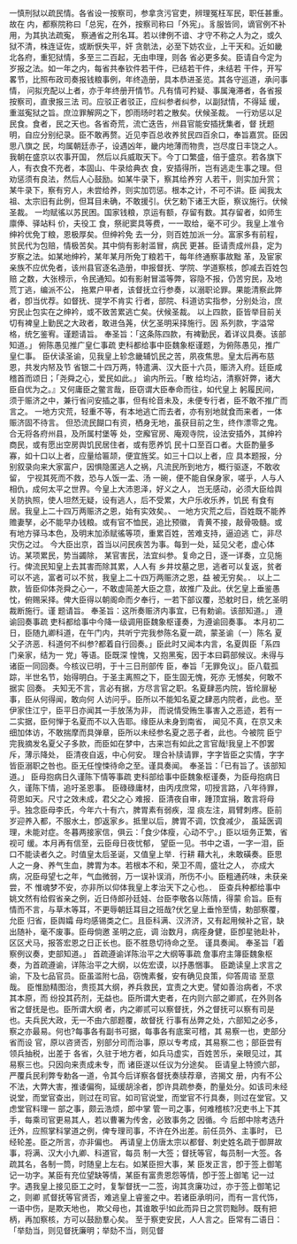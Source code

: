 <!-- { "loadSidebar": true } -->
一慎刑狱以疏民情。各省设一按察司，参拿贪污官吏，辨理冤枉军民，职任甚重。故在
内，都察院称曰「总宪，在外，按察司称曰「外宪」。豸服皆同，谪官例不补用，为其执法疏寃，
察通省之刑名耳。若以律例不谙、才守不称之人为之，或久狱不清，株连证佐，或断恹失平，奸
贪骯法，必至下妨农业，上干天和。近如畿北各府，重犯狱情，多至三二百起，无由申理，则各
省必更多矣。臣请自今定为岁报之法。如一年之内，每省共奉钦件若干件，已结若干件，未结若
干件，开写畧节，比照布政司奏报钱粮事例，年终造册，具本恭进圣览。其各守巡道，承问事情，
问拟充配以上者，亦于年终册开情节。凡有情可矜疑、事属淹滞者，各省报按察司，直隶报三法
司。应驳正者驳正，应纠参者纠参，以副狱情，不得延
缓，重滋寃狱之旨。庶泣罪解网之下，卽雨旸时若之散矣。伏候圣裁。
一行劝惩以足民食。食者，民之天也。各省奇荒，流亡迭告，州县官能安插抚集者，督
抚题明，自应分别纪录。臣不敢再赘。近见李百总收养贫民四百余口，奉旨嘉赏。臣因思八旗之
民，均属朝廷赤子，设遇凶年，畿内地薄而物贵，岂尽度日丰饶之人。我朝在盛京以农事开国，
然后以兵威取天下。今丁口繁盛，倍于盛京。若各旗下人，有衣食不充者，本固山、牛录给典衣
食，安插得所，岂有逃走生事之理。但劝惩须有良法，然后人心鼓励。如某牛录下，察其给养穷
人若干，则实加升赏；某牛录下，察有穷人，未尝给养，则实加罚惩。根本之计，不可不讲。臣
闻我太祖、太宗旧有此例，但耳目未确，不敢援引。伏乞勅下诸王大臣，察议施行。伏候圣裁。
一均赋徭以苏民困。国家钱粮，京运有额，存留有数。其存留者，如师生廪俸、驿站料
价，夫役工
食，祭祀窦具等费，一一取给，毫不可少。我皇上准令绅衿优免丁粮，恩极厚矣。但绅衿免
去一分，则百姓加派一分。富家多有前程，贫民代为包赔，情极苦矣。其中倘有影射滥冒，病民
更甚。臣请责成州县，定为岁察之法。如某地绅衿，某年某月所免丁粮若干，每年终通察事故黜
革，及宦家亲族不应优免者，该州县官逐名造册，申报督抚、学院、学道察核，卽减去百姓包赔
之数，大张榜示，令民通知。如有影射冒滥等弊，容隐不报，仍苦穷民，及地荒丁逃，编派不公，
拖累户甲者，该督抚立行参奏，以溺职论罪。果能清察此弊者，卽当优荐。如督抚、提学不肯实
行者，部院、科道访实指参，分别处治，庶穷民止包实在之绅衿，或不致苦累逃亡矣。伏候圣裁。
以上四款，臣皆举目前关切有裨皇上勤民之大政者，敢进刍荛，伏乞圣明采择施行。因
系列款，字溢常格，统乞鉴宥。谨题请旨。
奉圣旨：「这条陈四款，有裨勤民，着详议具奏。该部知道。」
俯陈愚见推广皇仁事疏
吏科都给事中臣魏象枢谨题，为俯陈愚见，推广皇仁事。
臣伏读圣谕，见我皇上轸念畿辅饥民之苦，夙夜焦思。皇太后再布慈恩，共发内帑及节
省银二十四万两，特遣满、汉大臣十六员，赈济入府。廷臣咸稽首而颂日；「尧舜之心，爱民如此。」
谕内所云。「散
给均沾，清察奸弊，诸大臣自优为之。』又何庸臣之鳖言哉，臣窃谓大臣奉命而往，如代皇上
躬履民间，
须于赈济之中，兼行省问安插之事，但有纶音未及，未便专行者，臣不敢不推广而言之。
一地方灾荒，轻重不等，有本地逃亡而去者，亦有别地就食而来者，一体赈济固不待言。
但恐流民餬口有资，栖身无地，虽获目前之生，终作漂零之鬼。合无将各府州县，及所属村堡等
处，空廨官房、庵观寺院，设法安插外，其绅衿商民，或有愿出空房舆饥民居住者，或有愿养饥
民十口至百口者。大臣酌量多寡，如十口以上者，应量给匾颉，便宜旌奖。如三十口以上者，应
具本题报，分别叙录向来大家富户，因惧隐匿逃人之祸，凡流民所到地方，概行驱逐，不敢收留，
宁视其死而不救，恐与人饭一盂、汤
一碗，便不能自保身家，嗟乎，人与人相仇，成何太平之世界。今皇上大沛恩泽，好义之人，
岂无感动，必须大臣给舆关防执照，使人坦然无疑，设有逃人，后不受累，大户乐收乐养，饥民
有食有居。我皇上二十四万两赈济之恩，始有实效矣。、
一地方灾荒之后，百姓既不能养赡妻孥，必不能早办钱粮。或有官不恤民，追比预徽，
青黄不接，敲骨吸髓。或有地方驿马本色，及明末加添赋徭等项，重累百姓，苦难支持，逼迫逃
亡，非尽灾伤之过。
今大臣出京，首当以问民疾苦为事。每到一处，延见父老，虚心体访。某项累民，势当蠲除，
某官害民，法宜纠参。复命之日，逐一详奏，立见施行。俾流民知皇上去其害而除其累，人人有
乡井坟墓之思，逃者可以复返，贫者可以不逃，富者可以不贫，我皇上二十四万两赈济之恩，益
被无穷矣。．
以上二款，皆臣仰体尧舜之心一，不敢虚简差大臣之意，故推广及此。伏乞皇上垂鉴愚
忱，俯赐采择。俾大臣得以朝阁命而夕奉行，一若下部议覆，恐躭时日，统乞圣明裁断施行。谨
题请旨。
奉圣旨：这所奏赈济内事宜，已有勅谕。该部知道。」
遵谕回奏事疏
吏科都给事中今降一级调用臣魏象枢谨奏，为遵谕回奏事。
本月初二日，臣随九卿科道，在午门内，共听宁完我参陈名夏一疏，蒙圣谕（一）陈名
夏父子济恶．科道何不纠参?都着自行回奏。」臣此时又闻本内言，名夏舆臣「系四门亲家，结为一
党」等语。臣既深
惶愧，又抱黑寃，因于本曰羁部候议。未得与诸臣一同回奏。今核议已明，于十三日刑部传
臣，奉旨「无罪免议」。臣八载孤踪，半世名节，始得明白。于圣主离照之下，臣生固无愧，死亦
无憾矣，何敢不据实
回奏。
夫知无不言，言必有据，方尽言官之职。名夏肆恶内院，皆纶扉秘事，臣从何得闻，敢向何
人访问乎。臣所以不能知名夏之肆恶内院者，此也。至伊家住江宁，臣平日亦闻其一手放荡为非，
而说情受贿生事害入之恶迹，若有一二实据，臣何惮于名夏而不以入告耶。缘臣从未身到南省，
闻见不真，在京又未细加体访，不敢揣摩而具弹章，臣所以未经参名夏之恶子者，此也。今被院
臣宁完我摘发名夏父子多款，而臣如在梦中，古来岂有如此之言官哉!我皇上不卽罢斥，薄示降处，
臣清夜自返，中心何安。
理合补牍请罪，字字皆臣之实情，字字皆臣溺职之咎也。臣无任惶悚待命之至。谨具奏闻。
奉圣旨：「已有旨了。该部知道。」
臣母抱病日久谨陈下情等事疏
吏科部给事中臣魏象枢谨奏，为臣母抱病日久，谨陈下情，追吁圣恩事。
臣碌碌庸材，由丙戌庶常，叨授言路，八年待罪，荷恩如天。尺寸之效未成，君父之心
难报．臣清夜自审，踵顶宜捐，敢言将母乎。独念臣母李氏，今年六十有六，脾胃素有弱疾，湿
痰左注，肩臂刺疼。臣前岁迎养入都，不服水土，卽返家乡。抵里以后，脾胃不调，饮食减少，
虽延医调理，未能对症。冬暮两接家信，俱云：「食少体瘦，心动不宁。」臣以垣务正繁，省视可
缓。本月再有信至，云臣母日夜忧郁，
望臣一见。书中之语，一字一泪，臣口不能读者久之。时值皇太后圣诞，又值皇上举．行耕
藉大礼，未敢磺奏。臣思人之一身、养气生血，脾胃为本。若根本不和，荣卫不周，盛壮之人，
亦成大病，况臣母望七之年，气血微弱，万一误补误消，所伤不小。臣粗通药味，未获亲尝，不
惟魂梦不安，亦非所以仰体我皇上孝治天下之心也。．
臣查兵种都给事中姚文然有给假省亲之例，近日侍郎孙廷娃、台臣李敬各以陈情，得蒙
俞旨。臣有情而不言，与草木等耳，不更辱朝廷耳目之班哉?伏乞皇上垂怜至情，勅部察覆，允臣
归省，臣舆孀
母均感锡类之仁。且臣科满、汉济济，又有起用候补之官，缺出随补，毫不废事。臣母倘邀
圣明之庇，调
治数月，病痊身健，臣卽星驰赴补，区区犬马，报答宏恩之日正长也。臣不胜恳切待命之至。
谨具奏闻。
奉圣旨「着察例议奏，吏部知道。」
首疏遵谕详陈治平之大纲等事疏
詹事府主簿臣魏象枢奏，为首疏遵谕，详陈治平之大纲，以佐宏谟，以抒愚悃事。
臣跪读皇上求言之谕，下及七品官员。臣虽滥附七品，窃愧素餐，安有确见良策，仰答周谘
至意哉。
臣惟励精图治，贵揽其大纲，养兵救民，宜责之大吏。譬如善治病者，不求其本原，而
纷投其药剂，无益也。臣所谓大吏者，在内则六部之卿贰，在外则各省之督抚是也。臣所谓大纲
者，内之卿贰可以察督抚，外之督抚可以察有司是也。夫兵民大政，无一不由六部题覆，故督抚
行事有丛弊之处，六部知之必多，察之亦最易。何也?每事各有副书可据，每事各有底案可稽，其
易察一也，吏部分省而设
官，原以咨贤否，别部分司而治事，原以专考成，其易察二也；部臣尝有领兵抽税，出差于
各省，久驻于地方者，如兵马虚实，百姓苦乐，亲眼见过，其易察三也。只因向来责成未专，而
诸臣遂以任议为分途矣。
臣请皇上特颁六部，严覆兵民利弊专勅各一道，令其今后详察各督抚奏牍荐章，咨揭文
册，内有不公不法，大弊大害，推诿偏徇，延缓胡涂者，卽许具疏参奏，酌量处分。如该司未经
说堂，而堂官查出，则过在司官。如司官说堂，而堂官不行具奏，则过在堂官。又虑堂官料理一
部之事，颇云浩烦，郎中掌
管一司之事，何难稽核?况吏书上下其手，每乘司官更易其人，若以曹署为传舍，必致事务之
因循。今
后郎中除考选升迁外，应照掌科掌道之例，俾专理司事，不许在外出差。前任员外、主事时，
已经轮差。臣之所言，亦非偏也。
再请皇上仿唐太宗以都督、刺史姓名疏于御屏故事，将满、汉大小九卿、科道官，每员
制一大签；督抚等官，每员制一大签。各疏其名，各制一筒，时随皇上左右。如某臣担大事，某
臣发正言，卽于签上御笔记一功字。某臣有充位望缺等情，某臣有富贵恩怨等情，卽于签上御笔
记一过字。遇我皇上接见臣工之时，复掣督抚一二签，询其贪廉功过，亦于签上御笔记之，则卿
贰督抚等官贤否，难逃皇上睿鉴之中。若诸臣承明问，而有一言代饰，一语中伤，是欺天地也，
欺父母也，其谁敢乎!如此而异日之赏罚黜陟。既有把柄，再加察核，方可以鼓励羣心矣。
至于察吏安民，人人言之。臣常有二语日：「举劾当，则见督抚廉明；举劾不当，则见督
